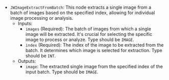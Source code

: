 - `JWImageExtractFromBatch`: This node extracts a single image from a batch of images based on the specified index, allowing for individual image processing or analysis.
    - Inputs:
        - `images` (Required): The batch of images from which a single image will be extracted. It's crucial for selecting the specific image to process or analyze. Type should be `IMAGE`.
        - `index` (Required): The index of the image to be extracted from the batch. It determines which image is selected for extraction. Type should be `INT`.
    - Outputs:
        - `image`: The extracted single image from the specified index of the input batch. Type should be `IMAGE`.
